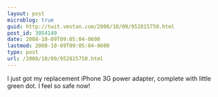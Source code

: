 ```yaml
---
layout: post
microblog: true
guid: http://twit.vmstan.com/2008/10/09/952815750.html
post_id: 3054149
date: 2008-10-09T09:05:04-0600
lastmod: 2008-10-09T09:05:04-0600
type: post
url: /2008/10/09/952815750.html
---
```

I just got my replacement iPhone 3G power adapter, complete with little green dot. I feel so safe now!
